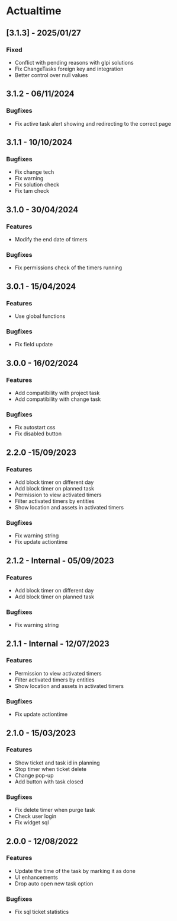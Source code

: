 # Actualtime

## [3.1.3] - 2025/01/27
### Fixed
- Conflict with pending reasons with glpi solutions
- Fix ChangeTasks foreign key and integration
- Better control over null values

## 3.1.2 - 06/11/2024
### Bugfixes
- Fix active task alert showing and redirecting to the correct page

## 3.1.1 - 10/10/2024
### Bugfixes
- Fix change tech
- Fix warning
- Fix solution check
- Fix tam check

## 3.1.0 - 30/04/2024
### Features
- Modify the end date of timers
### Bugfixes
- Fix permissions check of the timers running

## 3.0.1 - 15/04/2024
### Features
- Use global functions
### Bugfixes
- Fix field update

## 3.0.0 - 16/02/2024
### Features
- Add compatibility with project task
- Add compatibility with change task
### Bugfixes
- Fix autostart css
- Fix disabled button

## 2.2.0 -15/09/2023
### Features
- Add block timer on different day
- Add block timer on planned task
- Permission to view activated timers
- Filter activated timers by entities
- Show location and assets in activated timers
### Bugfixes
- Fix warning string
- Fix update actiontime

## 2.1.2 - Internal - 05/09/2023
### Features
- Add block timer on different day
- Add block timer on planned task
### Bugfixes
- Fix warning string

## 2.1.1 - Internal - 12/07/2023
### Features
- Permission to view activated timers
- Filter activated timers by entities
- Show location and assets in activated timers
### Bugfixes
- Fix update actiontime

## 2.1.0 - 15/03/2023
### Features
- Show ticket and task id in planning
- Stop timer when ticket delete
- Change pop-up
- Add button with task closed
### Bugfixes
- Fix delete timer when purge task
- Check user login
- Fix widget sql

## 2.0.0 - 12/08/2022
### Features
- Update the time of the task by marking it as done
- UI enhancements
- Drop auto open new task option
### Bugfixes
- Fix sql ticket statistics
